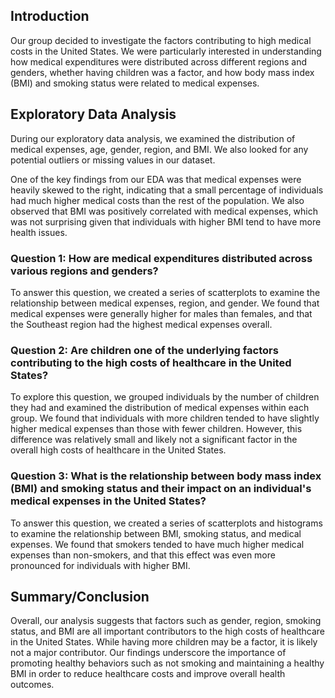 ## Introduction
Our group decided to investigate the factors contributing to high medical costs in the United States. We were particularly interested in understanding how medical expenditures were distributed across different regions and genders, whether having children was a factor, and how body mass index (BMI) and smoking status were related to medical expenses.

## Exploratory Data Analysis
During our exploratory data analysis, we examined the distribution of medical expenses, age, gender, region, and BMI. We also looked for any potential outliers or missing values in our dataset.

One of the key findings from our EDA was that medical expenses were heavily skewed to the right, indicating that a small percentage of individuals had much higher medical costs than the rest of the population. We also observed that BMI was positively correlated with medical expenses, which was not surprising given that individuals with higher BMI tend to have more health issues.

### Question 1: How are medical expenditures distributed across various regions and genders?
To answer this question, we created a series of scatterplots to examine the relationship between medical expenses, region, and gender. We found that medical expenses were generally higher for males than females, and that the Southeast region had the highest medical expenses overall.

### Question 2: Are children one of the underlying factors contributing to the high costs of healthcare in the United States?
To explore this question, we grouped individuals by the number of children they had and examined the distribution of medical expenses within each group. We found that individuals with more children tended to have slightly higher medical expenses than those with fewer children. However, this difference was relatively small and likely not a significant factor in the overall high costs of healthcare in the United States.

### Question 3: What is the relationship between body mass index (BMI) and smoking status and their impact on an individual's medical expenses in the United States?
To answer this question, we created a series of scatterplots and histograms to examine the relationship between BMI, smoking status, and medical expenses. We found that smokers tended to have much higher medical expenses than non-smokers, and that this effect was even more pronounced for individuals with higher BMI.

## Summary/Conclusion
Overall, our analysis suggests that factors such as gender, region, smoking status, and BMI are all important contributors to the high costs of healthcare in the United States. While having more children may be a factor, it is likely not a major contributor. Our findings underscore the importance of promoting healthy behaviors such as not smoking and maintaining a healthy BMI in order to reduce healthcare costs and improve overall health outcomes.